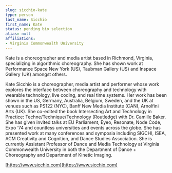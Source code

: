 ```yaml
---
slug: sicchio-kate
type: person
last_name: Sicchio
first_name: Kate
status: pending bio selection
alias: null
affiliations:
- Virginia Commonwealth University
---
```


Kate is a choreographer and media artist based in Richmond, Virginia, specializing in algorithmic choreography. She has shown work at Performance Space New York (US), Taubman Gallery (US) and Inspace Gallery (UK) amongst others.

Kate Sicchio is a choreographer, media artist and performer whose work explores the interface between choreography and technology with wearable technology, live coding, and real time systems. Her work has been shown in the US, Germany, Australia, Belgium, Sweden, and the UK at venues such as PS122 (NYC), Banff New Media Institute (CAN), Arnolfini Arts (UK). She co-edited the book Intersecting Art and Technology in Practice: Techne/Technique/Technology (Routledge) with Dr. Camille Baker. She has given invited talks at EU Parliament, Eyeo, Resonate, Node Code, Expo ‘74 and countless universities and events across the globe. She has presented work at many conferences and symposia including SIGCHI, ISEA, ACM Creativity and Cognition, and Dance Studies Association. She is currently Assistant Professor of Dance and Media Technology at Virginia Commonwealth University in both the Department of Dance + Choreography and Department of Kinetic Imaging. 

[https://www.sicchio.com](https://www.sicchio.com)